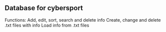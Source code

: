 Database for cybersport
---------
Functions:
Add, edit, sort, search and delete info
Create, change and delete .txt files with info
Load info from .txt files
